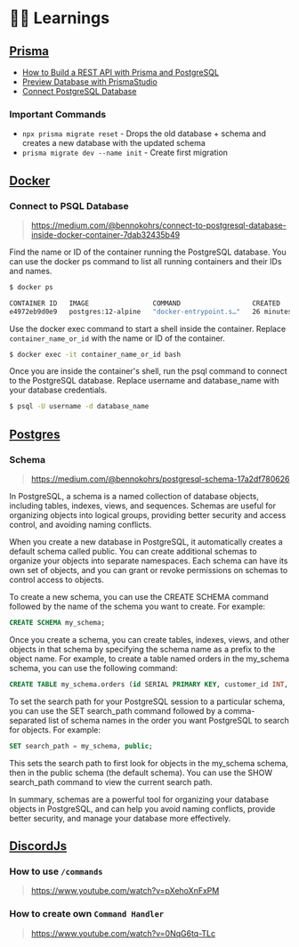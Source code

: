 # 👨‍🏫 Learnings

## [Prisma](https://www.prisma.io/)

- [How to Build a REST API with Prisma and PostgreSQL](https://www.digitalocean.com/community/tutorials/how-to-build-a-rest-api-with-prisma-and-postgresql)
- [Preview Database with PrismaStudio](https://www.prisma.io/studio)
- [Connect PostgreSQL Database](https://www.prisma.io/docs/concepts/database-connectors/postgresql)

### Important Commands

- `npx prisma migrate reset` - Drops the old database + schema and creates a new
  database with the updated schema
- `prisma migrate dev --name init` - Create first migration

## [Docker](https://www.docker.com/)

### Connect to PSQL Database

> https://medium.com/@bennokohrs/connect-to-postgresql-database-inside-docker-container-7dab32435b49

Find the name or ID of the container running the PostgreSQL database. You can
use the docker ps command to list all running containers and their IDs and
names.

```bash
$ docker ps

CONTAINER ID   IMAGE                COMMAND                  CREATED          STATUS          PORTS                    NAMES
e4972eb9d0e9   postgres:12-alpine   "docker-entrypoint.s…"   26 minutes ago   Up 26 minutes   0.0.0.0:5432->5432/tcp   my-postgres-db
```

Use the docker exec command to start a shell inside the container. Replace
`container_name_or_id` with the name or ID of the container.

```bash
$ docker exec -it container_name_or_id bash
```

Once you are inside the container's shell, run the psql command to connect to
the PostgreSQL database. Replace username and database_name with your database
credentials.

```bash
$ psql -U username -d database_name
```

## [Postgres](https://www.postgresql.org/)

### Schema

> https://medium.com/@bennokohrs/postgresql-schema-17a2df780626

In PostgreSQL, a schema is a named collection of database objects, including
tables, indexes, views, and sequences. Schemas are useful for organizing objects
into logical groups, providing better security and access control, and avoiding
naming conflicts.

When you create a new database in PostgreSQL, it automatically creates a default
schema called public. You can create additional schemas to organize your objects
into separate namespaces. Each schema can have its own set of objects, and you
can grant or revoke permissions on schemas to control access to objects.

To create a new schema, you can use the CREATE SCHEMA command followed by the
name of the schema you want to create. For example:

```sql
CREATE SCHEMA my_schema;
```

Once you create a schema, you can create tables, indexes, views, and other
objects in that schema by specifying the schema name as a prefix to the object
name. For example, to create a table named orders in the my_schema schema, you
can use the following command:

```sql
CREATE TABLE my_schema.orders (id SERIAL PRIMARY KEY, customer_id INT, total DECIMAL(10, 2));
```

To set the search path for your PostgreSQL session to a particular schema, you
can use the SET search_path command followed by a comma-separated list of schema
names in the order you want PostgreSQL to search for objects. For example:

```sql
SET search_path = my_schema, public;
```

This sets the search path to first look for objects in the my_schema schema,
then in the public schema (the default schema). You can use the SHOW search_path
command to view the current search path.

In summary, schemas are a powerful tool for organizing your database objects in
PostgreSQL, and can help you avoid naming conflicts, provide better security,
and manage your database more effectively.

## [DiscordJs](https://discord.js.org/#/)

### How to use `/commands`

> https://www.youtube.com/watch?v=pXehoXnFxPM

### How to create own `Command Handler`

> https://www.youtube.com/watch?v=0NqG6tq-TLc
